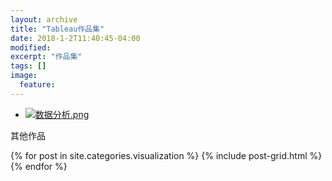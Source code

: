 ```yaml
---
layout: archive
title: "Tableau作品集"
date: 2018-1-2T11:40:45-04:00
modified:
excerpt: "作品集"
tags: []
image: 
  feature: 
---
```


- <a href="https://public.tableau.com/profile/.71971766#!/vizhome/1_5267/2_1" target="_blank">![数据分析.png](https://i.loli.net/2018/01/07/5a521dc6d1af7.png)</a>

其他作品
<div class="tiles">
{% for post in site.categories.visualization %}
  {% include post-grid.html %}
{% endfor %}
</div><!-- /.tiles 把所有categories 有 visualization 的列出来-->
